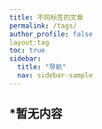 ```yaml
---
title: 不同标签的文章
permalink: /tags/
author_profile: false
layout:tag
toc: true
sidebar:
  title: "导航"
  nav: sidebar-sample
---
```


## *暂无内容
